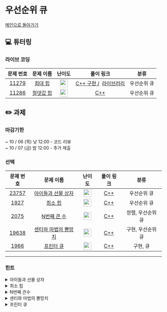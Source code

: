 # 우선순위 큐

[메인으로 돌아가기](https://github.com/Altu-Bitu-3/Notice)

## 💻 튜터링

### 라이브 코딩

|문제 번호|문제 이름|난이도|풀이 링크|분류|
| :-----: | :-----: | :-----: | :-----: | :-----: |
|<a href="https://www.acmicpc.net/problem/11279" target="_blank">11279</a>|<a href="https://www.acmicpc.net/problem/11279" target="_blank">최대 힙</a>|<img height="25px" width="25px" src="https://static.solved.ac/tier_small/9.svg"/>|[C++ 구현 /](https://github.com/Altu-Bitu-3/Notice/blob/main/09%EC%9B%94%2030%EC%9D%BC%20-%20%EC%9A%B0%EC%84%A0%EC%88%9C%EC%9C%84%20%ED%81%90/%EB%9D%BC%EC%9D%B4%EB%B8%8C%EC%BD%94%EB%94%A9/11279_v1.cpp) &nbsp;[라이브러리](https://github.com/Altu-Bitu-3/Notice/blob/main/09%EC%9B%94%2030%EC%9D%BC%20-%20%EC%9A%B0%EC%84%A0%EC%88%9C%EC%9C%84%20%ED%81%90/%EB%9D%BC%EC%9D%B4%EB%B8%8C%EC%BD%94%EB%94%A9/11279_v2.cpp)|우선순위 큐|
|<a href="https://www.acmicpc.net/problem/11286" target="_blank">11286</a>|<a href="https://www.acmicpc.net/problem/11286" target="_blank">절댓값 힙</a>|<img height="25px" width="25px" src="https://static.solved.ac/tier_small/10.svg"/>|[C++](https://github.com/Altu-Bitu-3/Notice/blob/main/09%EC%9B%94%2030%EC%9D%BC%20-%20%EC%9A%B0%EC%84%A0%EC%88%9C%EC%9C%84%20%ED%81%90/%EB%9D%BC%EC%9D%B4%EB%B8%8C%EC%BD%94%EB%94%A9/11286.cpp)|우선순위 큐|

## ✏️ 과제

### 마감기한

~ 10 / 06 (목) 낮 12:00 - 코드 리뷰 </br>
~ 10 / 07 (금) 밤 12:00 - 추가 제출 </br>

### 선택

|                                 문제 번호                                 |                                    문제 이름                                     |                                       난이도                                       | 풀이 링크 |         분류          |
| :-----------------------------------------------------------------------: | :------------------------------------------------------------------------------: | :--------------------------------------------------------------------------------: | :-------: | :-------------------: |
| <a href="https://www.acmicpc.net/problem/23757" target="_blank">23757</a> |   <a href="https://www.acmicpc.net/problem/23757" target="_blank">아이들과 선물 상자</a>   | <img height="25px" width="25px" src="https://static.solved.ac/tier_small/9.svg"/> |  [C++](https://github.com/Altu-Bitu-3/Notice/blob/main/09%EC%9B%94%2030%EC%9D%BC%20-%20%EC%9A%B0%EC%84%A0%EC%88%9C%EC%9C%84%20%ED%81%90/%EC%84%A0%ED%83%9D/23757.cpp)  | 우선순위 큐 |
|  <a href="https://www.acmicpc.net/problem/1927" target="_blank">1927</a>  |    <a href="https://www.acmicpc.net/problem/1927" target="_blank">최소 힙</a>     | <img height="25px" width="25px" src="https://static.solved.ac/tier_small/9.svg"/> |  [C++](https://github.com/Altu-Bitu-3/Notice/blob/main/09%EC%9B%94%2030%EC%9D%BC%20-%20%EC%9A%B0%EC%84%A0%EC%88%9C%EC%9C%84%20%ED%81%90/%EC%84%A0%ED%83%9D/1927.cpp)  |    우선순위 큐  |
| <a href="https://www.acmicpc.net/problem/2075" target="_blank">2075</a> |   <a href="https://www.acmicpc.net/problem/2075" target="_blank">N번째 큰 수</a>    | <img height="25px" width="25px" src="https://static.solved.ac/tier_small/9.svg"/>  |  [C++]()  |       정렬, 우선순위 큐        |
| <a href="https://www.acmicpc.net/problem/19638" target="_blank">19638</a> | <a href="https://www.acmicpc.net/problem/19638" target="_blank">센티와 마법의 뿅망치</a> | <img height="25px" width="25px" src="https://static.solved.ac/tier_small/10.svg"/> |  [C++](https://github.com/Altu-Bitu-3/Notice/blob/main/09%EC%9B%94%2030%EC%9D%BC%20-%20%EC%9A%B0%EC%84%A0%EC%88%9C%EC%9C%84%20%ED%81%90/%EC%84%A0%ED%83%9D/19638.cpp)  | 구현, 우선순위 큐 |
| <a href="https://www.acmicpc.net/problem/1966" target="_blank">1966</a> | <a href="https://www.acmicpc.net/problem/1966" target="_blank">프린터 큐</a> | <img height="25px" width="25px" src="https://static.solved.ac/tier_small/11.svg"/>  |  [C++](https://github.com/Altu-Bitu-3/Notice/blob/main/09%EC%9B%94%2030%EC%9D%BC%20-%20%EC%9A%B0%EC%84%A0%EC%88%9C%EC%9C%84%20%ED%81%90/%EC%84%A0%ED%83%9D/1966.cpp)  | 구현, 큐 |

---

### 힌트

<details>
<summary>아이들과 선물 상자</summary>
<div markdown="1">
&nbsp;&nbsp;&nbsp;&nbsp;
아이들이 선택한 상자는 어떤 특징이 있나요?
</div>
</details>

<details>
<summary>최소 힙</summary>
<div markdown="1">
&nbsp;&nbsp;&nbsp;&nbsp;
C++에서 우선순위 큐의 디폴트가 어떤 힙이었는지 생각해 보면 아주 쉬울 거에요. 만약 감이 안온다면, 정렬을 다룰 때 디폴트와 반대인 정렬을 쉽게 할 수 있던 함수를 떠올려 봐요!
</div>
</details>

<details>
<summary>N번째 큰수</summary>
<div markdown="1">
&nbsp;&nbsp;&nbsp;&nbsp;
모든 수를 저장하기에는 메모리가 부족해요! 입력을 받으면서, 의미있는 수들만 남겨놓고 나머지는 삭제시켜야겠네요.
N번째 큰수에 접근할 수 있는 자료구조로 무엇을 선택해야 할까요?
</div>
</details>

<details>
<summary>센티와 마법의 뿅망치</summary>
<div markdown="1">
&nbsp;&nbsp;&nbsp;&nbsp;
센티의 전략을 잘 살펴볼까요? 항상 키가 큰 사람이 뿅망치를 맞겠네요!
</div>
</details>

<details>
<summary>프린터 큐</summary>
<div markdown="1">
&nbsp;&nbsp;&nbsp;&nbsp;
가장 높은 수의 중요도부터 순서대로 비교하기 위해선 어떤 자료형을 사용하는게 좋을까요?
</div>
</details>
